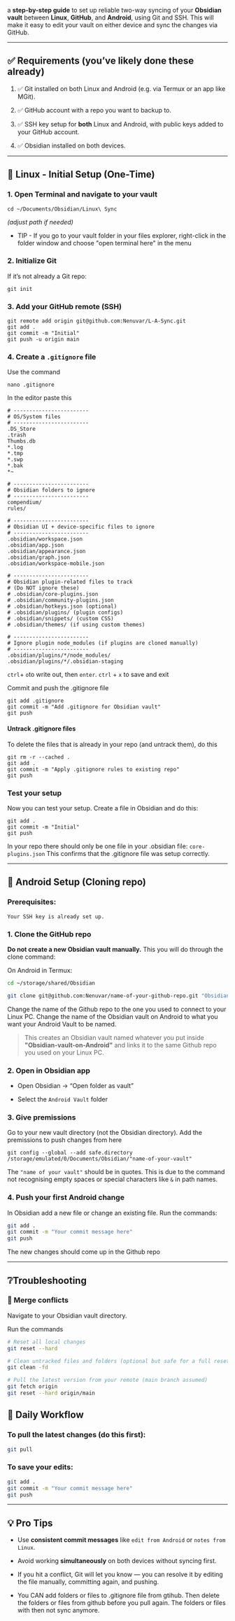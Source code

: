 a **step-by-step guide** to set up reliable two-way syncing of your **Obsidian vault** between **Linux**, **GitHub**, and **Android**, using Git and SSH. This will make it easy to edit your vault on either device and sync the changes via GitHub.

---

## ✅ Requirements (you’ve likely done these already)

1. ✅ Git installed on both Linux and Android (e.g. via Termux or an app like MGit).
    
2. ✅ GitHub account with a repo you want to backup to. 
    
3. ✅ SSH key setup for **both** Linux and Android, with public keys added to your GitHub account.
    
4. ✅ Obsidian installed on both devices.
    

---

## 🌱 Linux - Initial Setup (One-Time)

### 1. Open Terminal and navigate to your vault

```
cd ~/Documents/Obsidian/Linux\ Sync
```
_(adjust path if needed)_
- TIP - If you go to your vault folder in your files explorer, right-click in the folder window and choose "open terminal here" in the menu
### 2. Initialize Git

If it’s not already a Git repo:
```
git init
```
### 3. Add your GitHub remote (SSH)

```
git remote add origin git@github.com:Nenuvar/L-A-Sync.git
git add .
git commit -m "Initial"
git push -u origin main
```
### 4. Create a `.gitignore` file
Use the command
```
nano .gitignore
```
In the editor paste this

```.gitignore
# ------------------------
# OS/System files
# ------------------------
.DS_Store
.trash
Thumbs.db
*.log
*.tmp
*.swp
*.bak
*~

# ------------------------
# Obsidian folders to ignore
# ------------------------
compendium/
rules/

# ------------------------
# Obsidian UI + device-specific files to ignore
# ------------------------
.obsidian/workspace.json
.obsidian/app.json
.obsidian/appearance.json
.obsidian/graph.json
.obsidian/workspace-mobile.json

# ------------------------
# Obsidian plugin-related files to track
# (Do NOT ignore these)
# .obsidian/core-plugins.json
# .obsidian/community-plugins.json
# .obsidian/hotkeys.json (optional)
# .obsidian/plugins/ (plugin configs)
# .obsidian/snippets/ (custom CSS)
# .obsidian/themes/ (if using custom themes)

# ------------------------
# Ignore plugin node_modules (if plugins are cloned manually)
# ------------------------
.obsidian/plugins/*/node_modules/
.obsidian/plugins/*/.obsidian-staging
```
`ctrl`+ `o`to write out, then `enter`. `ctrl` + `x` to save and exit

Commit and push the .gitignore file
```
git add .gitignore
git commit -m "Add .gitignore for Obsidian vault"
git push
```

#### Untrack .gitignore files
To delete the files that is already in your repo (and untrack them), do this
```
git rm -r --cached .
git add .
git commit -m "Apply .gitignore rules to existing repo"
git push
```

### Test your setup
Now you can test your setup. Create a file in Obsidian and do this:
```
git add .
git commit -m "Initial"
git push
```

In your repo there should only be one file in your .obsidian file: `core-plugins.json`
This confirms that the .gitignore file was setup correctly. 

---

## 📲 Android Setup (Cloning repo)

### Prerequisites:
	Your SSH key is already set up. 

### 1. Clone the GitHub repo

**Do not create a new Obsidian vault manually.** 
This you will do through the clone command:

On Android in Termux:

```bash
cd ~/storage/shared/Obsidian

git clone git@github.com:Nenuvar/name-of-your-github-repo.git "Obsidian-vault-on-Android"
```
Change the name of the Github repo to the one you used to connect to your Linux PC. Change the name of the Obsidian vault on Android to what you want your Android Vault to be named. 

> This creates an Obsidian vault named whatever you put inside **"Obsidian-vault-on-Android"** and links it to the same Github repo you used on your Linux PC.

### 2. Open in Obsidian app

- Open Obsidian → “Open folder as vault”
    
- Select the `Android Vault` folder
    

### 3. Give premissions
Go to your new vault directory (not the Obsidian directory). Add the premissions to push changes from here

```
git config --global --add safe.directory /storage/emulated/0/Documents/Obsidian/"name-of-your-vault"
```
The `"name of your vault"` should be in quotes. This is due to the command not recognising empty spaces or special characters like `&` in path names. 
### 4. Push your first Android change
In Obsidian add a new file or change an existing file. Run the commands: 

```bash
git add . 
git commit -m "Your commit message here" 
git push
```

The new changes should come up in the Github repo

---
## ❔Troubleshooting
### 🔱 Merge conflicts
Navigate to your Obsidian vault directory. 

Run the commands
````bash 
# Reset all local changes
git reset --hard

# Clean untracked files and folders (optional but safe for a full reset)
git clean -fd

# Pull the latest version from your remote (main branch assumed)
git fetch origin
git reset --hard origin/main
````

## 🔁 Daily Workflow

### To pull the latest changes (do this first):
```bash
git pull
```
### To save your edits:
```bash
git add . 
git commit -m "Your commit message here" 
git push
```

---
## 💡 Pro Tips
- Use **consistent commit messages** like `edit from Android` or `notes from Linux`.
    
- Avoid working **simultaneously** on both devices without syncing first.
    
- If you hit a conflict, Git will let you know — you can resolve it by editing the file manually, committing again, and pushing.
    
- You CAN add folders or files to .gitignore file from gtihub. Then delete the folders or files from github before you pull again. The folders or files with then not sync anymore. 